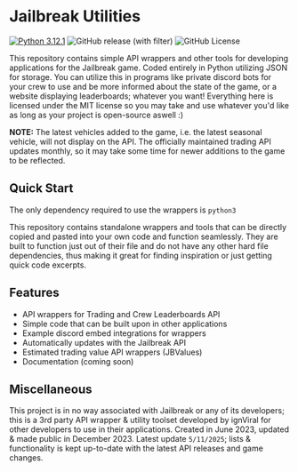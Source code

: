 # Jailbreak Utilities
[![Python 3.12.1](https://img.shields.io/badge/python-3.12.1-blue.svg)](https://www.python.org/downloads/release/python-3121/)
![GitHub release (with filter)](https://img.shields.io/github/v/release/ignViralX/JailbreakUtilities)
![GitHub License](https://img.shields.io/github/license/ignViralX/JailbreakUtilities)

This repository contains simple API wrappers and other tools for developing applications for the Jailbreak game. Coded entirely in Python utilizing JSON for storage. You can utilize this in programs like private discord bots for your crew to use and be more informed about the state of the game, or a website displaying leaderboards; whatever you want! Everything here is licensed under the MIT license so you may take and use whatever you'd like as long as your project is open-source aswell :)

**NOTE:** The latest vehicles added to the game, i.e. the latest seasonal vehicle, will not display on the API. The officially maintained trading API updates monthly, so it may take some time for newer additions to the game to be reflected.

## Quick Start

The only dependency required to use the wrappers is `python3`

This repository contains standalone wrappers and tools that can be directly copied and pasted into your own code and function seamlessly. They are built to function just out of their file and do not have any other hard file dependencies, thus making it great for finding inspiration or just getting quick code excerpts.

## Features

- API wrappers for Trading and Crew Leaderboards API
- Simple code that can be built upon in other applications
- Example discord embed integrations for wrappers
- Automatically updates with the Jailbreak API
- Estimated trading value API wrappers (JBValues)
- Documentation (coming soon)

## Miscellaneous

This project is in no way associated with Jailbreak or any of its developers; this is a 3rd party API wrapper & utility toolset developed by ignViral for other developers to use in their applications. Created in June 2023, updated & made public in December 2023. Latest update `5/11/2025`; lists & functionality is kept up-to-date with the latest API releases and game changes.
